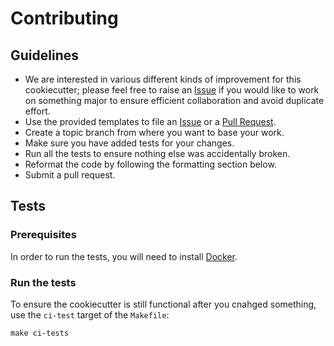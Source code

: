 # Contributing

## Guidelines

* We are interested in various different kinds of improvement for this cookiecutter; please feel free to raise an [Issue](https://github.com/rgreinho/python-cookiecutter/issues) if you would like to work on something major to ensure efficient collaboration and avoid duplicate effort.
* Use the provided templates to file an [Issue](https://github.com/rgreinho/python-cookiecutter/issues) or a [Pull Request](https://github.com/rgreinho/python-cookiecutter/pulls).
* Create a topic branch from where you want to base your work.
* Make sure you have added tests for your changes.
* Run all the tests to ensure nothing else was accidentally broken.
* Reformat the code by following the formatting section below.
* Submit a pull request.

## Tests

### Prerequisites

In order to run the tests, you will need to install [Docker](https://docs.docker.com/engine/understanding-docker/).

### Run the tests

To ensure the cookiecutter is still functional after you cnahged something, use the `ci-test` target of the `Makefile`:
```
make ci-tests
```
